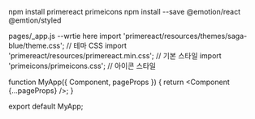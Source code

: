 npm install primereact primeicons
npm install --save @emotion/react @emtion/styled

pages/_app.js --wrtie here
import 'primereact/resources/themes/saga-blue/theme.css'; // 테마 CSS
import 'primereact/resources/primereact.min.css'; // 기본 스타일
import 'primeicons/primeicons.css'; // 아이콘 스타일

function MyApp({ Component, pageProps }) {
  return <Component {...pageProps} />;
}

export default MyApp;
